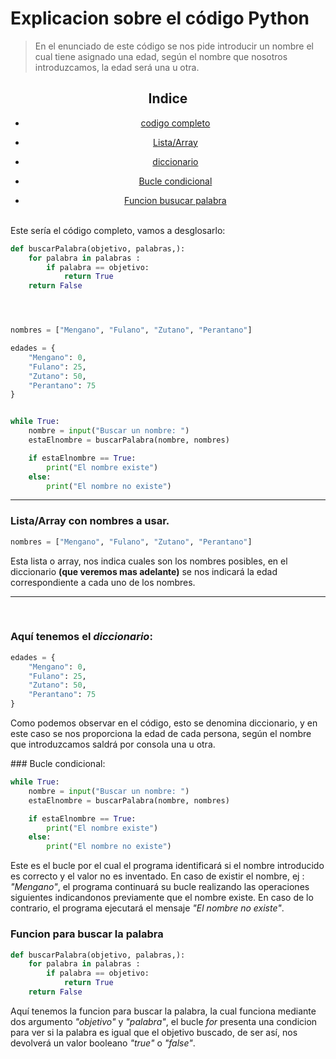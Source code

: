 # Explicacion sobre el código Python

>En el enunciado de este código se nos pide introducir un nombre el cual tiene asignado una edad, según el nombre que nosotros introduzcamos, la edad será una u otra.



<center>

## Indice

- [codigo completo](#codigo-completo)

- [Lista/Array](#array)

- [diccionario](#diccionario)

- [Bucle condicional](#bucle)

- [Funcion busucar palabra](#funcion)

</center>


<br>

<div id="codigo-completo"></div>
Este sería el código completo, vamos a desglosarlo:

<br>

```python
def buscarPalabra(objetivo, palabras,):
    for palabra in palabras : 
        if palabra == objetivo:
            return True
    return False




nombres = ["Mengano", "Fulano", "Zutano", "Perantano"]

edades = {
    "Mengano": 0,
    "Fulano": 25,
    "Zutano": 50,
    "Perantano": 75
}


while True:
    nombre = input("Buscar un nombre: ")
    estaElnombre = buscarPalabra(nombre, nombres)

    if estaElnombre == True:
        print("El nombre existe")
    else:
        print("El nombre no existe")
```

-----------

<div id = "array"></div>

### Lista/Array con nombres a usar.

```python
nombres = ["Mengano", "Fulano", "Zutano", "Perantano"]
```

Esta lista o array, nos indica cuales son los nombres posibles,
 en el diccionario __(que veremos mas adelante)__
se nos indicará la edad correspondiente a cada uno de los nombres.






---------


<br>
<div id ="diccionario"></div>

### Aquí tenemos el _diccionario_:
```python
edades = {
    "Mengano": 0,
    "Fulano": 25,
    "Zutano": 50,
    "Perantano": 75
}
```
Como podemos observar en el código, esto se denomina diccionario, y en este caso se nos proporciona la edad de cada persona, según el nombre que introduzcamos saldrá por consola una u otra.


<div id="bucle"></div>
### Bucle condicional:


```python
while True:
    nombre = input("Buscar un nombre: ")
    estaElnombre = buscarPalabra(nombre, nombres)

    if estaElnombre == True:
        print("El nombre existe")
    else:
        print("El nombre no existe")
```

Este es el bucle por el cual el programa identificará si el nombre introducido es correcto y el valor no es inventado.
En caso de existir el nombre, ej : *"Mengano"*, el programa continuará su bucle realizando las operaciones siguientes indicandonos  previamente que el nombre existe.
En caso de lo contrario, el programa ejecutará el mensaje *"El nombre no existe"*.

<div id = "funcion"></div>


### Funcion para buscar la palabra

```python
def buscarPalabra(objetivo, palabras,):
    for palabra in palabras : 
        if palabra == objetivo:
            return True
    return False
```

Aquí tenemos la funcion para buscar la palabra, la cual funciona mediante dos argumento *"objetivo"* y *"palabra"*,
el bucle *for* presenta una condicion para ver si la palabra es igual que el objetivo buscado, de ser así, nos devolverá un valor booleano *"true"* o *"false"*.
